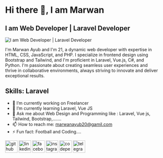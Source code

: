 # Hi there 👋, I am Marwan
## I am Web Developer | Laravel Developer 
![I am Web Developer | Laravel Developer ](https://media.licdn.com/dms/image/D4D16AQHTFelI5hH3AA/profile-displaybackgroundimage-shrink_350_1400/0/1709504949651?e=1715212800&v=beta&t=Tg9OdwR97-WDpXNNDgJkPnl3c0v3CnTC83ipC32zcJ8)

I'm Marwan Ayub and I'm 21, a dynamic web developer with expertise in HTML, CSS, JavaScript, and PHP. I
specialize in frontend design using Bootstrap and Tailwind, and I'm proficient in Laravel, Vue.js, C#, and Python. I'm passionate about creating seamless user experiences and thrive in collaborative environments, always striving to innovate and deliver exceptional results.

## Skills: Laravel

- 🔭 I’m currently working on Freelancer 
- 🌱 I’m currently learning Laravel, Vue JS 
- 💬 Ask me about Web Design and Programming like : Laravel, Vue js, Tailwind, Bootstrap,....... 
- 📫 How to reach me: marwanayub20@gamil.com 
- ⚡ Fun fact: Football and Coding....  


[<img src='https://cdn.jsdelivr.net/npm/simple-icons@3.0.1/icons/github.svg' alt='github' height='40'>](https://github.com/https://github.com/Marwan-Ayub)  [<img src='https://cdn.jsdelivr.net/npm/simple-icons@3.0.1/icons/linkedin.svg' alt='linkedin' height='40'>](https://www.linkedin.com/in/https://www.linkedin.com/in/marwan-ayub//)  [<img src='https://cdn.jsdelivr.net/npm/simple-icons@3.0.1/icons/facebook.svg' alt='facebook' height='40'>](https://www.facebook.com/https://www.facebook.com/Marwan.danoka)  [<img src='https://cdn.jsdelivr.net/npm/simple-icons@3.0.1/icons/instagram.svg' alt='instagram' height='40'>](https://www.instagram.com/dano_diamond/)  [<img src='https://cdn.jsdelivr.net/npm/simple-icons@3.0.1/icons/codepen.svg' alt='codepen' height='40'>](https://codepen.io/@Dano_diamond)  [<img src='https://cdn.jsdelivr.net/npm/simple-icons@3.0.1/icons/telegram.svg' alt='telegram' height='40'>](Dano_Diamond)  

